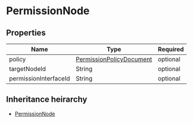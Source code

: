 

# PermissionNode

## Properties

Name | Type | Required
-------- | -------- | --------
policy | [PermissionPolicyDocument](PermissionPolicyDocument.md) | optional
targetNodeId | String | optional
permissionInterfaceId | String | optional




## Inheritance heirarchy


* [PermissionNode](PermissionNode.md)
